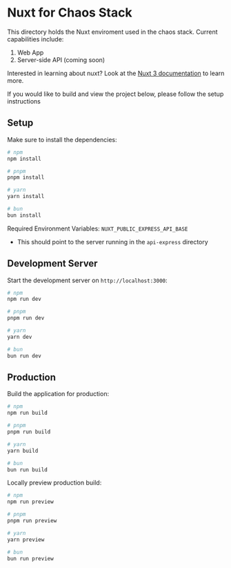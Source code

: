 # Nuxt for Chaos Stack
  
This directory holds the Nuxt enviroment used in the chaos stack. Current capabilities include:
1. Web App
2. Server-side API (coming soon)

Interested in learning about nuxt? Look at the [Nuxt 3 documentation](https://nuxt.com/docs/getting-started/introduction) to learn more.

If you would like to build and view the project below, please follow the setup instructions

## Setup

Make sure to install the dependencies:

```bash
# npm
npm install

# pnpm
pnpm install

# yarn
yarn install

# bun
bun install
```

Required Environment Variables: `NUXT_PUBLIC_EXPRESS_API_BASE`
* This should point to the server running in the `api-express` directory
## Development Server

Start the development server on `http://localhost:3000`:

```bash
# npm
npm run dev

# pnpm
pnpm run dev

# yarn
yarn dev

# bun
bun run dev
```

## Production

Build the application for production:

```bash
# npm
npm run build

# pnpm
pnpm run build

# yarn
yarn build

# bun
bun run build
```

Locally preview production build:

```bash
# npm
npm run preview

# pnpm
pnpm run preview

# yarn
yarn preview

# bun
bun run preview
```
